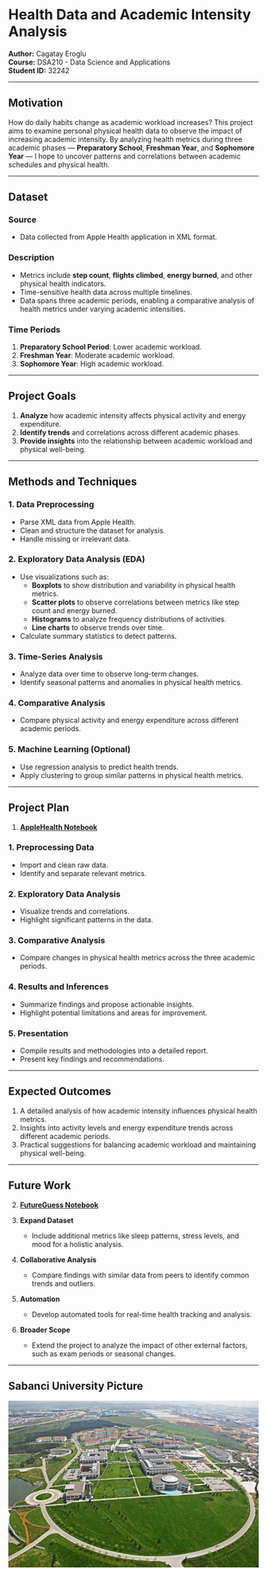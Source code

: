 # Health Data and Academic Intensity Analysis

**Author:** Cagatay Eroglu  
**Course:** DSA210 - Data Science and Applications  
**Student ID:** 32242  

---

## Motivation

How do daily habits change as academic workload increases? This project aims to examine personal physical health data to observe the impact of increasing academic intensity. By analyzing health metrics during three academic phases — **Preparatory School**, **Freshman Year**, and **Sophomore Year** — I hope to uncover patterns and correlations between academic schedules and physical health.

---

## Dataset

### **Source**  
- Data collected from Apple Health application in XML format.  

### **Description**  
- Metrics include **step count**, **flights climbed**, **energy burned**, and other physical health indicators.  
- Time-sensitive health data across multiple timelines.  
- Data spans three academic periods, enabling a comparative analysis of health metrics under varying academic intensities.

### **Time Periods**  
1. **Preparatory School Period**: Lower academic workload.  
2. **Freshman Year**: Moderate academic workload.  
3. **Sophomore Year**: High academic workload.  

---

## Project Goals

1. **Analyze** how academic intensity affects physical activity and energy expenditure.  
2. **Identify trends** and correlations across different academic phases.  
3. **Provide insights** into the relationship between academic workload and physical well-being.

---

## Methods and Techniques

### **1. Data Preprocessing**
- Parse XML data from Apple Health.  
- Clean and structure the dataset for analysis.  
- Handle missing or irrelevant data.  

### **2. Exploratory Data Analysis (EDA)**
- Use visualizations such as:
  - **Boxplots** to show distribution and variability in physical health metrics.  
  - **Scatter plots** to observe correlations between metrics like step count and energy burned.  
  - **Histograms** to analyze frequency distributions of activities.  
  - **Line charts** to observe trends over time.  
- Calculate summary statistics to detect patterns.  

### **3. Time-Series Analysis**
- Analyze data over time to observe long-term changes.  
- Identify seasonal patterns and anomalies in physical health metrics.  

### **4. Comparative Analysis**
- Compare physical activity and energy expenditure across different academic periods.  

### **5. Machine Learning (Optional)**
- Use regression analysis to predict health trends.  
- Apply clustering to group similar patterns in physical health metrics.  

---

## Project Plan

1. **[AppleHealth Notebook](https://github.com/cagatayeroglu/AppleHealth/blob/main/AppleHealth.ipynb)**  

### **1. Preprocessing Data**
- Import and clean raw data.  
- Identify and separate relevant metrics.  

### **2. Exploratory Data Analysis**
- Visualize trends and correlations.  
- Highlight significant patterns in the data.  

### **3. Comparative Analysis**
- Compare changes in physical health metrics across the three academic periods.  

### **4. Results and Inferences**
- Summarize findings and propose actionable insights.  
- Highlight potential limitations and areas for improvement.  

### **5. Presentation**
- Compile results and methodologies into a detailed report.  
- Present key findings and recommendations.  

---

## Expected Outcomes

1. A detailed analysis of how academic intensity influences physical health metrics.  
2. Insights into activity levels and energy expenditure trends across different academic periods.  
3. Practical suggestions for balancing academic workload and maintaining physical well-being.  

---

## Future Work

2. **[FutureGuess Notebook](https://github.com/cagatayeroglu/AppleHealth/blob/main/FutureGuess.ipynb)**  


1. **Expand Dataset**  
   - Include additional metrics like sleep patterns, stress levels, and mood for a holistic analysis.  

2. **Collaborative Analysis**  
   - Compare findings with similar data from peers to identify common trends and outliers.  

3. **Automation**  
   - Develop automated tools for real-time health tracking and analysis.  

4. **Broader Scope**  
   - Extend the project to analyze the impact of other external factors, such as exam periods or seasonal changes.  

---



## Sabanci University Picture

![Sabanci University](https://github.com/cagatayeroglu/AppleHealth/blob/main/1294_1_sabanciuniv.gif)
